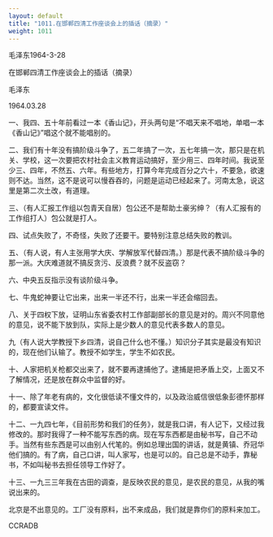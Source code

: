 ```yaml
---
layout: default
title: "1011.在邯郸四清工作座谈会上的插话（摘录）"
weight: 1011
---
```


毛泽东1964-3-28

在邯郸四清工作座谈会上的插话（摘录）

毛泽东

1964.03.28

一、我四、五十年前看过一本《香山记》，开头两句是“不唱天来不唱地，单唱一本《香山记》”唱这个就不能唱别的。

二、我们有十年没有搞阶级斗争了，五二年搞了一次，五七年搞一次，那只是在机关、学校，这一次要把农村社会主义教育运动搞好，至少用三、四年时间。我说至少三、四年，不然五、六年。有些地方，打算今年完成百分之六十，不要急，欲速则不达。当然，这不是说可以慢吞吞的，问题是运动已经起来了。河南太急，说这里是第二次土改，有道理。

三、（有人汇报工作组以包青天自居）包公还不是帮助土豪劣绅？（有人汇报有的工作组打人）包公就是打人。

四、试点失败了，不奇怪，失败了还要干。要特别注意总结失败的教训。

五、（有人说，有人主张用学大庆、学解放军代替四清。）那是代表不搞阶级斗争的那一派。大庆难道就不搞反贪污、反浪费？就不反盗窃？

六、中央五反指示没有谈阶级斗争。

七、牛鬼蛇神要让它出来，出来一半还不行，出来一半还会缩回去。

八、关于四权下放，证明山东省委农村工作部副部长的意见是对的。周兴不同意他的意见，说不能下放到队，实际上是少数人的意见代表多数人的意见。

九（有人说大学教授下乡四清，说自己什么也不懂。）知识分子其实是最没有知识的，现在他们认输了。教授不如学生，学生不如农民。

十、人家把机关枪都交出来了，就不要再逮捕他了。逮捕是把矛盾上交，上面又不了解情况，还是放在群众中监督的好。

十一、除了年老有病的，文化很低读不懂文件的，以及政治威信很低象彭德怀那样的，都要宣读文件。

十二、一九四七年，《目前形势和我们的任务》，就是我口讲，有人记下，又经过我修改的。那时我得了一种不能写东西的病。现在写东西都是由秘书写，自己不动手。当然有些东西是可以由别人代笔的。例如总理出国的讲话，就是黄镇、乔冠华他们搞的。有了病，自己口讲，叫人家写，也是可以的。自己总是不动手，靠秘书，不如叫秘书去担任领导工作好了。

十三、一九三三年我在古田的调查，是反映农民的意见，是农民的意见，从我的嘴说出来的。

北京是不出意见的。工厂没有原料，出不来成品，我们就是靠你们的原料来加工。

CCRADB

